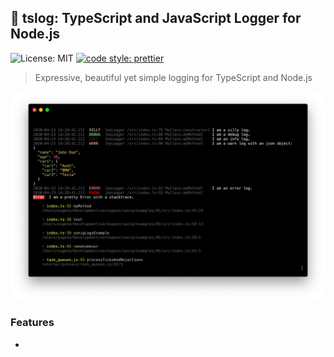 ## 📝 tslog: TypeScript and JavaScript Logger for Node.js

![License: MIT](https://img.shields.io/npm/l/tslog?logo=tslog&style=flat-square)
[![code style: prettier](https://img.shields.io/badge/code_style-prettier-ff69b4.svg?style=flat-square)](https://github.com/prettier/prettier)

> Expressive, beautiful yet simple logging for TypeScript and Node.js 

![tslog pretty output](/docs/assets/tslog_pretty_output.png?raw=true "tslog pretty output")

### Features
* 
